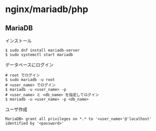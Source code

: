 # nginx/mariadb/php

## MariaDB

インストール
```
$ sudo dnf install mariadb-server
$ sudo systemctl start mariadb
```

データベースにログイン
```
# root でログイン
$ sudo mariadb -u root
# <user_name> でログイン
$ mariadb -u <user_name> -p
# <user_name> と <db_name> を指定してログイン
$ mariadb -u <user_name> -p <db_name>
```

ユーザ作成
```
MariaDB> grant all privileges on *.* to '<user_name>'@'localhost' identified by '<password>'
```

